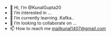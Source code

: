 - 👋 Hi, I’m @KunalGupta20
- 👀 I’m interested in ...
- 🌱 I’m currently learning .Kafka..
- 💞️ I’m looking to collaborate on ...
- 📫 How to reach me mailkunal1407@gmail.com

<!---
KunalGupta20/KunalGupta20 is a ✨ special ✨ repository because its `README.md` (this file) appears on your GitHub profile.
You can click the Preview link to take a look at your changes.
--->

